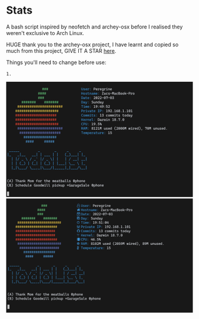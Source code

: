 # Stats

A bash script inspired by neofetch and archey-osx before I realised they weren't exclusive to Arch Linux.  

HUGE thank you to the archey-osx project, I have learnt and copied so much from this project, GIVE IT A STAR [here](https://github.com/obihann/archey-osx).  

Things you'll need to change before use:
```
1. 
``` 



<img src="./screenshots/screenshot1" alt="Screenshot" width="750">
<img src="./screenshots/screenshot2" alt="Screenshot" width="750">
